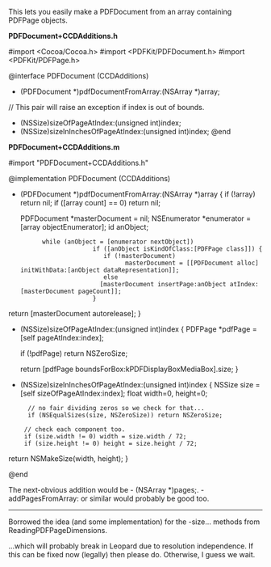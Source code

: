 

This lets you easily make a PDFDocument from an array containing PDFPage objects.

**PDFDocument+CCDAdditions.h**
    
#import <Cocoa/Cocoa.h>
#import <PDFKit/PDFDocument.h>
#import <PDFKit/PDFPage.h>

@interface PDFDocument (CCDAdditions)
+ (PDFDocument *)pdfDocumentFromArray:(NSArray *)array;

// This pair will raise an exception if index is out of bounds.
- (NSSize)sizeOfPageAtIndex:(unsigned int)index;
- (NSSize)sizeInInchesOfPageAtIndex:(unsigned int)index;
@end


**PDFDocument+CCDAdditions.m**
    
#import "PDFDocument+CCDAdditions.h"

@implementation PDFDocument (CCDAdditions)
+ (PDFDocument *)pdfDocumentFromArray:(NSArray *)array
{
  if (!array) return nil;
  if ([array count] == 0) return nil;

	PDFDocument *masterDocument = nil;
       NSEnumerator *enumerator = [array objectEnumerator];
		id anObject;
	
			while (anObject = [enumerator nextObject])
                          if ([anObject isKindOfClass:[PDFPage class]]) {
                             if (!masterDocument)
                                   masterDocument = [[PDFDocument alloc] initWithData:[anObject dataRepresentation]];
                             else
	                     	[masterDocument insertPage:anObject atIndex:[masterDocument pageCount]];
                          }

return [masterDocument autorelease];
}


- (NSSize)sizeOfPageAtIndex:(unsigned int)index
{
	PDFPage *pdfPage = [self pageAtIndex:index];

	if (!pdfPage) return NSZeroSize;

   return [pdfPage boundsForBox:kPDFDisplayBoxMediaBox].size;
}

- (NSSize)sizeInInchesOfPageAtIndex:(unsigned int)index
{
	NSSize size = [self sizeOfPageAtIndex:index];
       float width=0, height=0;

        // no fair dividing zeros so we check for that...
        if (NSEqualSizes(size, NSZeroSize)) return NSZeroSize;

       // check each component too.
       if (size.width != 0) width = size.width / 72;
       if (size.height != 0) height = size.height / 72;

return NSMakeSize(width, height);
}

@end


The next-obvious addition would be     - (NSArray *)pages;.     -addPagesFromArray: or similar would probably be good too.

----
Borrowed the idea (and some implementation) for the     -size... methods from ReadingPDFPageDimensions.

...which will probably break in Leopard due to resolution independence. If this can be fixed now (legally) then please do. Otherwise, I guess we wait.
